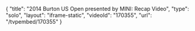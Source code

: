 {
    "title": "2014 Burton US Open presented by MINI: Recap Video",
    "type": "solo",
    "layout": "iframe-static",
    "videoId": "170355",
    "url": "\/tvpembed\/170355"
}